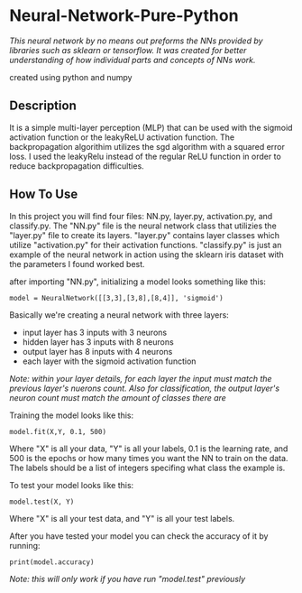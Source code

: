 # Neural-Network-Pure-Python
*This neural network by no means out preforms the NNs provided by libraries such as sklearn or tensorflow. It was created for better understanding of how individual parts and concepts of NNs work.*

created using python and numpy

## Description
It is a simple multi-layer perception (MLP) that can be used with the sigmoid activation function or the leakyReLU activation function. The backpropagation algorithim utilizes the sgd algorithm with a squared error loss.  I used the leakyRelu instead of the regular ReLU function in order to reduce backpropagation difficulties.

## How To Use
In this project you will find four files: NN.py, layer.py, activation.py, and classify.py. The "NN.py" file is the neural network class that utilizies the "layer.py" file to create its layers. "layer.py" contains layer classes which utilize "activation.py" for their activation functions. "classify.py" is just an example of the neural network in action using the sklearn iris dataset with the parameters I found worked best.

after importing "NN.py", initializing a model looks something like this:

`model = NeuralNetwork([[3,3],[3,8],[8,4]], 'sigmoid')`

Basically we're creating a neural network with three layers:
- input layer has 3 inputs with 3 neurons
- hidden layer has 3 inputs with 8 neurons
- output layer has 8 inputs with 4 neurons
- each layer with the sigmoid activation function

*Note: within your layer details, for each layer the input must match the previous layer's nuerons count. Also for classification, the output layer's neuron count must match the amount of classes there are*

Training the model looks like this:

`model.fit(X,Y, 0.1, 500)`

Where "X" is all your data, "Y" is all your labels, 0.1 is the learning rate, and 500 is the epochs or how many times you want the NN to train on the data. The labels should be a list of integers specifing what class the example is.

To test your model looks like this:

`model.test(X, Y)`

Where "X" is all your test data, and "Y" is all your test labels.

After you have tested your model you can check the accuracy of it by running:

`print(model.accuracy)`

*Note: this will only work if you have run "model.test" previously*
